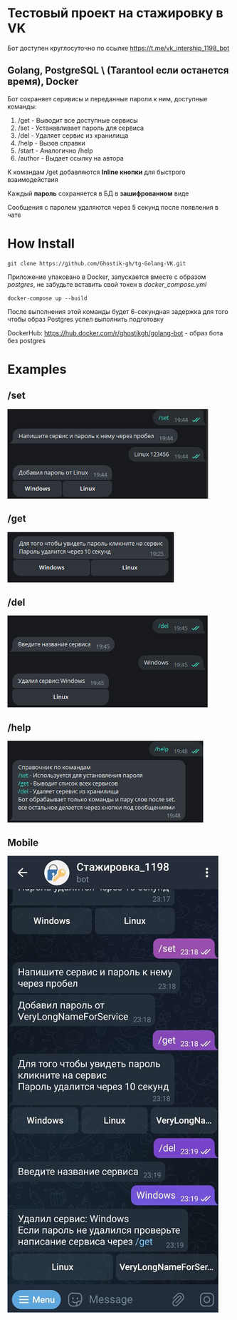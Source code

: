 # Тестовый проект на стажировку в VK

Бот доступен круглосуточно по ссылке https://t.me/vk_intership_1198_bot

## Golang, PostgreSQL \ (Tarantool если останется время), Docker

Бот сохраняет серивисы и переданные пароли к ним, доступные команды:

1. /get - Выводит все доступные сервисы
2. /set - Устанавливает пароль для сервиса
3. /del - Удаляет сервис из хранилища
4. /help - Вызов справки
5. /start - Аналогично /help
6. /author - Выдает ссылку на автора

К командам /get добавляются **Inline кнопки** для быстрого взаимодействия

Каждый **пароль** сохраняется в БД в **зашифрованном** виде

Сообщения с паролем удаляются через 5 секунд после появления в чате

# How Install

    git clone https://github.com/Ghostik-gh/tg-Golang-VK.git

Приложение упаковано в Docker, запускается вместе с образом _postgres_, не забудьте вставить свой токен в _docker_compose.yml_

    docker-compose up --build

После выполнения этой команды будет 6-секундная задержка для того чтобы образ Postgres успел выполнить подготовку

DockerHub: https://hub.docker.com/r/ghostikgh/golang-bot - образ бота без postgres

# Examples

## /set

![example /set](ex2.png)

## /get

![example /get](ex.png)

## /del

![example /del](ex3.png)

## /help

![example /help](ex4.png)

## Mobile

![example Mobile](ex5.png)
